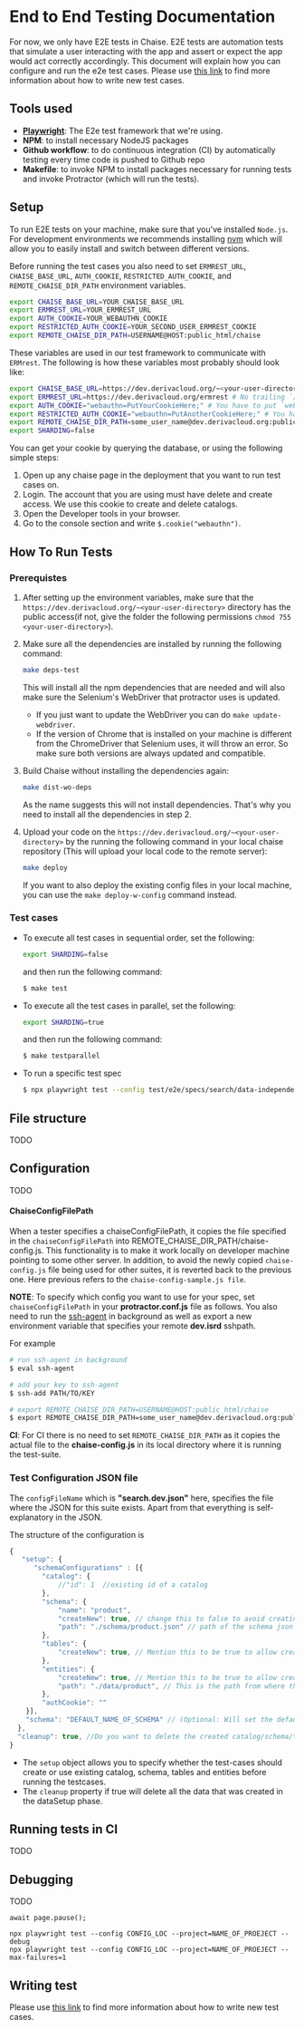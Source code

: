 # End to End Testing Documentation

For now, we only have E2E tests in Chaise. E2E tests are automation tests that simulate a user interacting with the app and assert or expect the app would act correctly accordingly. This document will explain how you can configure and run the e2e test cases. Please use [this link](e2e-test-writing.md) to find more information about how to write new test cases.


## Tools used
- [**Playwright**](https://playwright.dev/): The E2e test framework that we're using.
- **NPM**: to install necessary NodeJS packages
- **Github workflow**: to do continuous integration (CI) by automatically testing every time code is pushed to Github repo
- **Makefile**: to invoke NPM to install packages necessary for running tests and invoke Protractor (which will run the tests).

## Setup

To run E2E tests on your machine, make sure that you've installed `Node.js`. For development environments we recommends installing [nvm](https://github.com/nvm-sh/nvm#installing-and-updating) which will allow you to easily install and switch between different versions.

Before running the test cases you also need to set `ERMREST_URL`, `CHAISE_BASE_URL`, `AUTH_COOKIE`, `RESTRICTED_AUTH_COOKIE`, and `REMOTE_CHAISE_DIR_PATH` environment variables.

```sh
export CHAISE_BASE_URL=YOUR_CHAISE_BASE_URL
export ERMREST_URL=YOUR_ERMREST_URL
export AUTH_COOKIE=YOUR_WEBAUTHN_COOKIE
export RESTRICTED_AUTH_COOKIE=YOUR_SECOND_USER_ERMREST_COOKIE
export REMOTE_CHAISE_DIR_PATH=USERNAME@HOST:public_html/chaise
```

These variables are used in our test framework to communicate with `ERMrest`. The following is how these variables most probably should look like:

```sh
export CHAISE_BASE_URL=https://dev.derivacloud.org/~<your-user-directory>chaise # No trailing `/`
export ERMREST_URL=https://dev.derivacloud.org/ermrest # No trailing `/`
export AUTH_COOKIE="webauthn=PutYourCookieHere;" # You have to put `webauthn=` at the beginging and `;` at the end.
export RESTRICTED_AUTH_COOKIE="webauthn=PutAnotherCookieHere;" # You have to put `webauthn=` at the beginging and `;` at the end.
export REMOTE_CHAISE_DIR_PATH=some_user_name@dev.derivacloud.org:public_html/chaise # No trailing `/`
export SHARDING=false
```

You can get your cookie by querying the database, or using the following simple steps:

1. Open up any chaise page in the deployment that you want to run test cases on.
2. Login. The account that you are using must have delete and create access. We use this cookie to create and delete catalogs.
3. Open the Developer tools in your browser.
4. Go to the console section and write `$.cookie("webauthn")`.


## How To Run Tests
### Prerequistes
1. After setting up the environment variables, make sure that the `https://dev.derivacloud.org/~<your-user-directory>` directory has the public access(if not, give the folder the following permissions `chmod 755 <your-user-directory>`).

2. Make sure all the dependencies are installed by running the following command:

    ```sh
    make deps-test
    ```

    This will install all the npm dependencies that are needed and will also make sure the Selenium's WebDriver that protractor uses is updated.

    - If you just want to update the WebDriver you can do `make update-webdriver`.
    - If the version of Chrome that is installed on your machine is different from the ChromeDriver that Selenium uses, it will throw an error. So make sure both versions are always updated and compatible.


3. Build Chaise without installing the dependencies again:
    ```sh
    make dist-wo-deps
    ```
    As the name suggests this will not install dependencies. That's why you need to install all the dependencies in step 2.

4. Upload your code on the `https://dev.derivacloud.org/~<your-user-directory>` by the running the following command in your local chaise repository (This will upload your local code to the remote server):

    ```sh
    make deploy
    ```
    If you want to also deploy the existing config files in your local machine, you can use the `make deploy-w-config` command instead.


### Test cases
- To execute all test cases in sequential order, set the following:
  ```sh
  export SHARDING=false
  ```

  and then run the following command:

  ```sh
  $ make test
  ```

- To execute all the test cases in parallel, set the following:

  ```sh
  export SHARDING=true
  ```

  and then run the following command:

  ```sh
  $ make testparallel
  ```

- To run a specific test spec

    ```sh
    $ npx playwright test --config test/e2e/specs/search/data-independent/protractor.conf.js
    ```

## File structure

TODO

## Configuration

TODO

#### ChaiseConfigFilePath

When a tester specifies a chaiseConfigFilePath, it copies the file specified in the `chaiseConfigFilePath` into REMOTE_CHAISE_DIR_PATH/chaise-config.js. This functionality is to make it work locally on developer machine pointing to some other server. In addition, to avoid the newly copied `chaise-config.js` file being used for other suites, it is reverted back to the previous one. Here previous refers to the `chaise-config-sample.js file`.

**NOTE**: To specify which config you want to use for your spec, set `chaiseConfigFilePath` in your **protractor.conf.js** file as follows. You also need to run the [ssh-agent](http://mah.everybody.org/docs/ssh) in background as well as export a new environment variable that specifies your remote **dev.isrd** sshpath.

For example
```sh
# run ssh-agent in background
$ eval ssh-agent

# add your key to ssh-agent
$ ssh-add PATH/TO/KEY

# export REMOTE_CHAISE_DIR_PATH=USERNAME@HOST:public_html/chaise
$ export REMOTE_CHAISE_DIR_PATH=some_user_name@dev.derivacloud.org:public_html/chaise
```

**CI**: For CI there is no need to set `REMOTE_CHAISE_DIR_PATH` as it copies the actual file to the **chaise-config.js** in its local directory where it is running the test-suite.

### Test Configuration JSON file

The `configFileName` which is **"search.dev.json"** here, specifies the file where the JSON for this suite exists. Apart from that everything is self-explanatory in the JSON.

The structure of the configuration is
```javascript
{
   "setup": {
      "schemaConfigurations" : [{
        "catalog": {
            //"id": 1  //existing id of a catalog
        },
        "schema": {
            "name": "product",
            "createNew": true, // change this to false to avoid creating new schema
            "path": "./schema/product.json" // path of the schema json file in data_setup folder
        },
        "tables": {
            "createNew": true, // Mention this to be true to allow creating new tables
        },
        "entities": {
            "createNew": true, // Mention this to be true to allow creating new entities
            "path": "./data/product", // This is the path from where the json for the entities will be picked for import
        },
        "authCookie": ""
    }],
    "schema": "DEFAULT_NAME_OF_SCHEMA" // (Optional: Will set the default schema to the name you provide)
  },
  "cleanup": true, //Do you want to delete the created catalog/schema/tables/entities created in the setup phase
}
```

- The `setup` object  allows you to specify whether the test-cases should create or use existing catalog, schema, tables and entities before running the testcases.
- The `cleanup` property if true will delete all the data that was created in the dataSetup phase.


## Running tests in CI

TODO

## Debugging

TODO

```
await page.pause();

npx playwright test --config CONFIG_LOC --project=NAME_OF_PROEJECT --debug
npx playwright test --config CONFIG_LOC --project=NAME_OF_PROEJECT --max-failures=1
```

## Writing test

Please use [this link](e2e-test-writing.md) to find more information about how to write new test cases.
